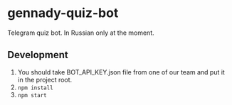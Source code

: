# gennady-quiz-bot
Telegram quiz bot. In Russian only at the moment.

## Development

1. You should take BOT_API_KEY.json file from one of our team and put it in the project root.
2. `npm install`
3. `npm start`